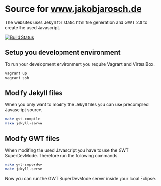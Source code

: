 # Source for www.jakobjarosch.de

The websites uses Jekyll for static html file generation and GWT 2.8 to create the used Javascript.

[![Build Status](https://travis-ci.org/foxylion/foxylion.github.io.svg?branch=develop)](https://travis-ci.org/foxylion/foxylion.github.io)

## Setup you development environment

To run your development environment you require Vagrant and VirtualBox.

```bash
vagrant up
vagrant ssh
```

## Modify Jekyll files

When you only want to modify the Jekyll files you can use precompiled Javascript source.

```bash
make gwt-compile
make jekyll-serve
```

## Modify GWT files

When modifing the used Javascript you have to use the GWT SuperDevMode. Therefore run the following commands.

```bash
make gwt-superdev
make jekyll-serve
```

Now you can run the GWT SuperDevMode server inside your lcoal Eclipse.
